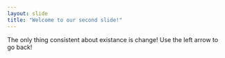 ```yaml
---
layout: slide
title: "Welcome to our second slide!"
---
```

The only thing consistent about existance is change!
Use the left arrow to go back!
